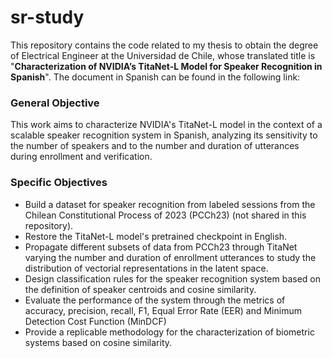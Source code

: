 # sr-study

This repository contains the code related to my thesis to obtain the degree of Electrical Engineer at the Universidad de Chile, whose translated title is "**Characterization of NVIDIA’s TitaNet-L Model for Speaker Recognition in Spanish**". The document in Spanish can be found in the following link: 


### General Objective
This work aims to characterize NVIDIA's TitaNet-L model in the context of a scalable speaker recognition system in Spanish, analyzing its sensitivity to the number of speakers and to the number and duration of utterances during enrollment and verification.

### Specific Objectives
* Build a dataset for speaker recognition from labeled sessions from the Chilean Constitutional Process of 2023 (PCCh23) (not shared in this repository).
* Restore the TitaNet-L model's pretrained checkpoint in English.
* Propagate different subsets of data from PCCh23 through TitaNet varying the number and duration of enrollment utterances to study the distribution of vectorial representations in the latent space.
* Design classification rules for the speaker recognition system based on the definition of speaker centroids and cosine similarity.
* Evaluate the performance of the system through the metrics of accuracy, precision, recall, F1, Equal Error Rate (EER) and Minimum Detection Cost Function (MinDCF)
* Provide a replicable methodology for the characterization of biometric systems based on cosine similarity.